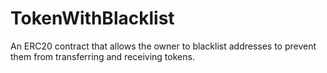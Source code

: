 # TokenWithBlacklist

An ERC20 contract that allows the owner to blacklist addresses to prevent them from transferring and receiving tokens.